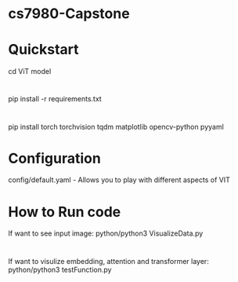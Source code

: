 # cs7980-Capstone

#  Quickstart
cd ViT model
#
pip install -r requirements.txt
#
pip install torch torchvision tqdm matplotlib opencv-python pyyaml


# Configuration
config/default.yaml - Allows you to play with different aspects of VIT


# How to Run code
If want to see input image: python/python3 VisualizeData.py

#
If want to visulize embedding, attention and transformer layer: python/python3 testFunction.py

